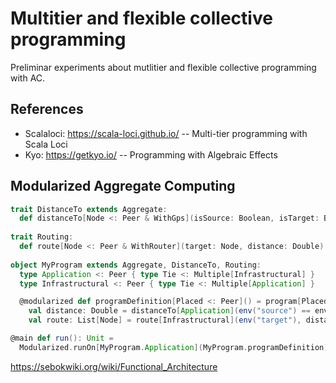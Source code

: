 # Multitier and flexible collective programming

Preliminar experiments about mutlitier and flexible collective programming with AC.

## References

- Scalaloci: https://scala-loci.github.io/ -- Multi-tier programming with Scala Loci
- Kyo: https://getkyo.io/ -- Programming with Algebraic Effects

## Modularized Aggregate Computing

```scala 3
trait DistanceTo extends Aggregate:
  def distanceTo[Node <: Peer & WithGps](isSource: Boolean, isTarget: Boolean): Double on Node = ???
  
trait Routing:
  def route[Node <: Peer & WithRouter](target: Node, distance: Double): List[Node] on Node = ???
  
object MyProgram extends Aggregate, DistanceTo, Routing:
  type Application <: Peer { type Tie <: Multiple[Infrastructural] }
  type Infrastructural <: Peer { type Tie <: Multiple[Application] }

  @modularized def programDefinition[Placed <: Peer]() = program[Placed]:
    val distance: Double = distanceTo[Application](env("source") == env.id, env("target") == env.id).bind
    val route: List[Node] = route[Infrastructural](env("target"), distance).bind

@main def run(): Unit =
  Modularized.runOn[MyProgram.Application](MyProgram.programDefinition)
```

https://sebokwiki.org/wiki/Functional_Architecture
